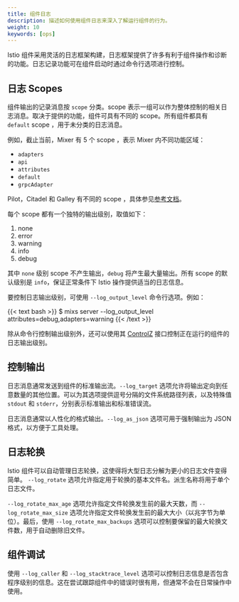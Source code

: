 ```yaml
---
title: 组件日志
description: 描述如何使用组件日志来深入了解运行组件的行为。
weight: 10
keywords: [ops]
---
```


Istio 组件采用灵活的日志框架构建，日志框架提供了许多有利于组件操作和诊断的功能。日志记录功能可在组件启动时通过命令行选项进行控制。

## 日志 Scopes

组件输出的记录消息按 `scope` 分类。scope 表示一组可以作为整体控制的相关日志消息。取决于提供的功能，组件可具有不同的 scope。所有组件都具有 `default` scope ，用于未分类的日志消息。

例如，截止当前，Mixer 有 5 个 scope ，表示 Mixer 内不同功能区域：

- `adapters`
- `api`
- `attributes`
- `default`
- `grpcAdapter`

Pilot，Citadel 和 Galley 有不同的 scope ，具体参见[参考文档](/zh/docs/reference/commands/)。

每个 scope 都有一个独特的输出级别，取值如下：

1. none
1. error
1. warning
1. info
1. debug

其中 `none` 级别 scope 不产生输出，`debug` 将产生最大量输出。所有 scope 的默认级别是 `info`，保证正常条件下 Istio 操作提供适当的日志信息。

要控制日志输出级别，可使用 `--log_output_level` 命令行选项。例如：

{{< text bash >}}
$ mixs server --log_output_level attributes=debug,adapters=warning
{{< /text >}}

除从命令行控制输出级别外，还可以使用其 [ControlZ](/zh/help/ops/controlz) 接口控制正在运行的组件的日志输出级别。

## 控制输出

日志消息通常发送到组件的标准输出流。`--log_target` 选项允许将输出定向到任意数量的其他位置。可以为其选项提供逗号分隔的文件系统路径列表，以及特殊值 `stdout` 和 `stderr`，分别表示标准输出和标准错误流。

日志消息通常以人性化的格式输出。`--log_as_json` 选项可用于强制输出为 JSON 格式，以方便于工具处理。

## 日志轮换

Istio 组件可以自动管理日志轮换，这使得将大型日志分解为更小的日志文件变得简单。 `--log_rotate` 选项允许指定用于轮换的基本文件名。派生名称将用于单个日志文件。

`--log_rotate_max_age` 选项允许指定文件轮换发生前的最大天数，而 `--log_rotate_max_size` 选项允许指定文件轮换发生前的最大大小（以兆字节为单位）。最后，使用 `--log_rotate_max_backups` 选项可以控制要保留的最大轮换文件数，用于自动删除旧文件。

## 组件调试

使用 `--log_caller` 和 `--log_stacktrace_level` 选项可以控制日志信息是否包含程序级别的信息。这在尝试跟踪组件中的错误时很有用，但通常不会在日常操作中使用。